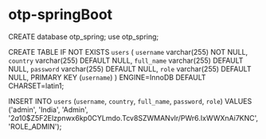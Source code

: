 # otp-springBoot
CREATE database otp_spring;
use otp_spring;


CREATE TABLE IF NOT EXISTS `users` (
  `username` varchar(255) NOT NULL,
  `country` varchar(255) DEFAULT NULL,
  `full_name` varchar(255) DEFAULT NULL,
  `password` varchar(255) DEFAULT NULL,
  `role` varchar(255) DEFAULT NULL,
  PRIMARY KEY (`username`)
) ENGINE=InnoDB DEFAULT CHARSET=latin1;


INSERT INTO `users` (`username`, `country`, `full_name`, `password`, `role`) VALUES
('admin', 'India', 'Admin', '$2a$10$Z5F2Elzpnwx6kp0CYLmdo.Tcv8SZWMANvlr/PWr6.IxWWXnAi7KNC', 'ROLE_ADMIN');
